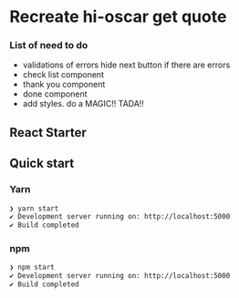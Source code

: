 # Recreate hi-oscar get quote
### List of need to do
  - validations of errors hide next button if there are errors
  - check list component
  - thank you component
  - done component
  - add styles. do a MAGIC!! TADA!!

## React Starter
## Quick start
### Yarn

```bash 
❯ yarn start
✔ Development server running on: http://localhost:5000
✔ Build completed
```

### npm
````bash
❯ npm start
✔ Development server running on: http://localhost:5000
✔ Build completed
````
